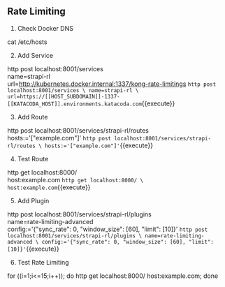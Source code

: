 ## Rate Limiting

1. Check Docker DNS

cat /etc/hosts

2. Add Service

http post localhost:8001/services \
name=strapi-rl \
url=http://kubernetes.docker.internal:1337/kong-rate-limitings
`http post localhost:8001/services \
name=strapi-rl \
url=https://[[HOST_SUBDOMAIN]]-1337-[[KATACODA_HOST]].environments.katacoda.com`{{execute}}

3. Add Route

http post localhost:8001/services/strapi-rl/routes \
hosts:='["example.com"]'
`http post localhost:8001/services/strapi-rl/routes \
hosts:='["example.com"]'`{{execute}}

4. Test Route

http get localhost:8000/ \
host:example.com
`http get localhost:8000/ \
host:example.com`{{execute}}

5. Add Plugin

http post localhost:8001/services/strapi-rl/plugins \
name=rate-limiting-advanced \
config:='{"sync_rate": 0, "window_size": [60], "limit": [10]}'
`http post localhost:8001/services/strapi-rl/plugins \
name=rate-limiting-advanced \
config:='{"sync_rate": 0, "window_size": [60], "limit": [10]}'`{{execute}}

6. Test Rate Limiting

for ((i=1;i<=15;i++)); do http get localhost:8000/ host:example.com; done
